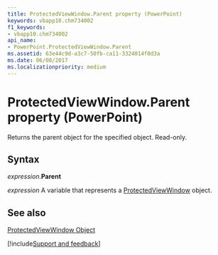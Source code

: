 ```yaml
---
title: ProtectedViewWindow.Parent property (PowerPoint)
keywords: vbapp10.chm734002
f1_keywords:
- vbapp10.chm734002
api_name:
- PowerPoint.ProtectedViewWindow.Parent
ms.assetid: 63e44c9d-a3c7-50fb-ca11-3324014f0d3a
ms.date: 06/08/2017
ms.localizationpriority: medium
---
```



# ProtectedViewWindow.Parent property (PowerPoint)

Returns the parent object for the specified object. Read-only.


## Syntax

_expression_.**Parent**

_expression_ A variable that represents a [ProtectedViewWindow](PowerPoint.ProtectedViewWindow.md) object.


## See also


[ProtectedViewWindow Object](PowerPoint.ProtectedViewWindow.md)

[!include[Support and feedback](~/includes/feedback-boilerplate.md)]